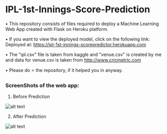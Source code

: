 # IPL-1st-Innings-Score-Prediction

• This repository consists of files required to deploy a Machine Learning Web App created with Flask on Heroku platform.

• If you want to view the deployed model, click on the following link:
Deployed at: https://ipl-1st-innings-scorepredictor.herokuapp.com

• The "ipl.csv" file is taken from kaggle and "venue.csv" is created by me and data for venue.csv is taken from http://www.cricmetric.com 

• Please do ⭐ the repository, if it helped you in anyway.


### ScreenShots of the web app:
1. Before Prediction

![alt text](https://github.com/mvram123/IPL-1st-Innings-Score-Prediction-/blob/main/readme_resources/before_prediction.png)

2. After Prediction

![alt text](https://github.com/mvram123/IPL-1st-Innings-Score-Prediction-/blob/main/readme_resources/after_prediction.png)


